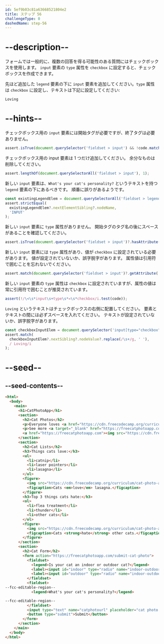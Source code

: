```yaml
---
id: 5ef9b03c81a63668521804e2
title: ステップ 56
challengeType: 0
dashedName: step-56
---
```


# --description--

フォームでは一般的に、複数の回答を得る可能性のある質問にはチェックボックスを使用します。 `input` 要素の `type` 属性を `checkbox` に設定すると、チェックボックスを作成できます。

先ほど追加した `legend` 要素の下に `input` 要素を追加してください。`type` 属性は `checkbox` に設定し、テキストは下記に設定してください:

`Loving`

# --hints--

チェックボックス用の `input` 要素には開始タグが必要ですが、終了タグは必要ありません。

```js
assert.isTrue(document.querySelector('fieldset > input') && !code.match(/<\/input\>/g));
```

チェックボックス用の input 要素は 1 つだけ追加してください。 余分なものは削除してください。

```js
assert.lengthOf(document.querySelectorAll('fieldset > input'), 1);
```

新しい `input` 要素は、`What's your cat's personality?` というテキストを持つ `legend` 要素の下にあるべきです。 順番に誤りがあるようです。

```js
const existingLegendElem = document.querySelectorAll('fieldset > legend')?.[1];
assert.strictEqual(
  existingLegendElem?.nextElementSibling?.nodeName,
  'INPUT'
);
```

新しい `input` 要素に `type` 属性がありません。 開始タグのタグ名の後にスペースがあることを確認してください。

```js
assert.isTrue(document.querySelector('fieldset > input')?.hasAttribute('type'));
```

新しい `input` 要素には `type` 属性があり、値が `checkbox` に設定されている必要があります。 値が設定されていないか、誤字脱字があります。 属性値は引用符で囲むことを忘れないでください。

```js
assert.match(document.querySelector('fieldset > input')?.getAttribute('type'),/^checkbox$/i);
```

新しい `input` 要素の `type` 属性は `checkbox` に設定されていますが、属性の値は常に引用符で囲むことが推奨されています。

```js
assert(!/\<\s*input\s+type\s*=\s*checkbox/i.test(code));
```

`Loving` というテキストはチェックボックスの右側に配置してください。 要素とテキストの間には必ずスペースを入れてください。 テキストが設定されていないか、誤字脱字があります。

```js
const checkboxInputElem = document.querySelector('input[type="checkbox"]');
assert.match(
  checkboxInputElem?.nextSibling?.nodeValue?.replace(/\s+/g, ' '),
  / Loving/i
);
```

# --seed--

## --seed-contents--

```html
<html>
  <body>
    <main>
      <h1>CatPhotoApp</h1>
      <section>
        <h2>Cat Photos</h2>
        <p>Everyone loves <a href="https://cdn.freecodecamp.org/curriculum/cat-photo-app/running-cats.jpg">cute cats</a> online!</p>
        <p>See more <a target="_blank" href="https://freecatphotoapp.com">cat photos</a> in our gallery.</p>
        <a href="https://freecatphotoapp.com"><img src="https://cdn.freecodecamp.org/curriculum/cat-photo-app/relaxing-cat.jpg" alt="A cute orange cat lying on its back."></a>
      </section>
      <section>
        <h2>Cat Lists</h2>
        <h3>Things cats love:</h3>
        <ul>
          <li>catnip</li>
          <li>laser pointers</li>
          <li>lasagna</li>
        </ul>
        <figure>
          <img src="https://cdn.freecodecamp.org/curriculum/cat-photo-app/lasagna.jpg" alt="A slice of lasagna on a plate.">
          <figcaption>Cats <em>love</em> lasagna.</figcaption>  
        </figure>
        <h3>Top 3 things cats hate:</h3>
        <ol>
          <li>flea treatment</li>
          <li>thunder</li>
          <li>other cats</li>
        </ol>
        <figure>
          <img src="https://cdn.freecodecamp.org/curriculum/cat-photo-app/cats.jpg" alt="Two tabby kittens sleeping together on a couch.">
          <figcaption>Cats <strong>hate</strong> other cats.</figcaption>  
        </figure>
      </section>
      <section>
        <h2>Cat Form</h2>
        <form action="https://freecatphotoapp.com/submit-cat-photo">
          <fieldset>
            <legend>Is your cat an indoor or outdoor cat?</legend>
            <label><input id="indoor" type="radio" name="indoor-outdoor" value="indoor"> Indoor</label>
            <label><input id="outdoor" type="radio" name="indoor-outdoor" value="outdoor"> Outdoor</label>
          </fieldset>
          <fieldset>
--fcc-editable-region--
            <legend>What's your cat's personality?</legend>

--fcc-editable-region--
          </fieldset>
          <input type="text" name="catphotourl" placeholder="cat photo URL" required>
          <button type="submit">Submit</button>
        </form>
      </section>
    </main>
  </body>
</html>
```

